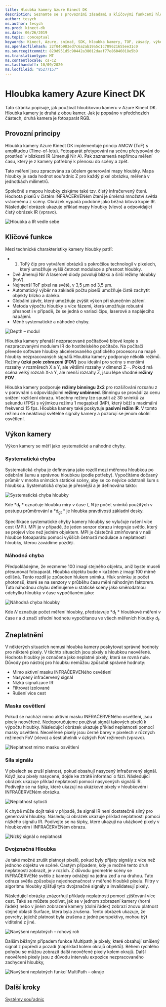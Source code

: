 ```yaml
---
title: Hloubka kamery Azure Kinect DK
description: Seznamte se s provozními zásadami a klíčovými funkcemi hloubkové kamery ve službě Azure Kinect DK.
author: tesych
ms.author: tesych
ms.prod: kinect-dk
ms.date: 06/26/2019
ms.topic: conceptual
keywords: Kinect, Azure, snímač, SDK, hloubka kamery, TOF, zásady, výkon, neplatnost
ms.openlocfilehash: 22f04b983ed7c6a2ab19a5c1c709621655ee31c0
ms.sourcegitcommit: 829d951d5c90442a38012daaf77e86046018e5b9
ms.translationtype: MT
ms.contentlocale: cs-CZ
ms.lasthandoff: 10/09/2020
ms.locfileid: "85277157"
---
```

# <a name="azure-kinect-dk-depth-camera"></a>Hloubka kamery Azure Kinect DK

Tato stránka popisuje, jak používat hloubkovou kameru v Azure Kinect DK. Hloubka kamery je druhá z obou kamer. Jak je popsáno v předchozích částech, druhá kamera je fotoaparát RGB.  

## <a name="operating-principles"></a>Provozní principy

Hloubka kamery Azure Kinect DK implementuje princip AMCW (ToF) s amplitudou (Time-of-letu). Fotoaparát přetypování na scénu přetypování do prostředí v blízkosti IR (Jmenuji Nir A). Pak zaznamená nepřímou měření času, který je z kamery potřebný k přenosu do scény a zpět.

Tato měření jsou zpracována za účelem generování mapy hloubky. Mapa hloubky je sada hodnot souřadnic Z pro každý pixel obrázku, měřená v jednotkách milimetrů.

Společně s mapou hloubky získáme také tzv. čistý infračervený čtení. Hodnota pixelů v čistém INFRAČERVENém čtení je úměrná množství světla vrácenému z scény. Obrázek vypadá podobně jako běžná bitová kopie IR. Následující obrázek ukazuje příklad mapy hloubky (vlevo) a odpovídající čistý obrázek IR (vpravo).

![Hloubka a IR vedle sebe](./media/concepts/depth-camera-depth-ir.png)

## <a name="key-features"></a>Klíčové funkce

Mezi technické charakteristiky kamery hloubky patří:

- 1. ToFý čip pro vytváření obrázků s pokročilou technologií v pixelech, který umožňuje vyšší četnost modulace a přesnost hloubky.
- Dvě Jmenuji Nir A laserové diody povolují blízko a širší režimy hloubky (FoV).
- Nejmenší ToF pixel na světě, v 3,5 μm od 3,5 μm.
- Automatický výběr na základě počtu pixelů umožňuje čistě zachytit objekty blízko a daleko.
- Globální závěr, který umožňuje zvýšit výkon při slunečním záření.
- Metoda výpočtu hloubky s více fázemi, která umožňuje robustní přesnost i v případě, že se jedná o variaci čipu, laserové a napájecího napájení.
- Méně systematické a náhodné chyby.

![Depth – modul](./media/concepts/depth-camera-depth-module.jpg)

Hloubka kamery přenáší nezpracované počítačové bitové kopie s nezpracovanými modulem IR do hostitelského počítače. Na počítači převede software hloubky akcelerovaného grafického procesoru na mapě hloubky nezpracovaných signálů.Hloubka kamery podporuje několik režimů. Režimy **úzká pole zobrazení (FOV)** jsou ideální pro scény s menšími rozsahy v rozměrech X a Y, ale většími rozsahy v dimenzi Z--. Pokud má scéna velký rozsah X-a Y, ale menší rozsahy Z, jsou lépe vhodné **režimy FOV** .

Hloubka kamery podporuje **režimy binningu 2x2** pro rozšiřování rozsahu z v porovnání s odpovídajícími **režimy unbinned**. Binningu se provádí za cenu snížení rozlišení obrazu. Všechny režimy lze spustit až 30 snímků za sekundu (FPS) s výjimkou režimu 1 megapixel (MP), který běží s maximální frekvencí 15 fps. Hloubka kamery také poskytuje **pasivní režim IR**. V tomto režimu se neaktivují světelné signály kamery a pozorují se jenom okolní osvětlení.

## <a name="camera-performance"></a>Výkon kamery

Výkon kamery se měří jako systematické a náhodné chyby.

### <a name="systematic-error"></a>Systematická chyba

Systematická chyba je definována jako rozdíl mezi měřenou hloubkou po odebrání šumu a správnou hloubkou (podle potřeby). Vypočítáme dočasný průměr v mnoha snímcích statické scény, aby se co nejvíce odstranil šum s hloubkou. Systematická chyba je přesnější a je definována takto:

![Systematická chyba hloubky](./media/concepts/depth-camera-systematic-error.png)

Kde *d<sub>t</sub> * označuje hloubku míry v čase *t*, *N* je počet snímků použitých v postupu průměrování a *d<sub>gt</sub> * je hloubka pravdivosti základní desky.

Specifikace systematické chyby kamery hloubky se vylučuje rušení více cest (MPI). MPI je v případě, že jeden senzor obrazu integruje světlo, který se projeví více než jedním objektem. MPI je částečně zmírňovaná v naší hloubce fotoaparátu pomocí vyšších četností modulace a neplatnosti hloubky, kterou zavádíme později.

### <a name="random-error"></a>Náhodná chyba

Předpokládejme, že vezmeme 100 imagí stejného objektu, aniž byste museli přesunovat fotoaparát. Hloubka objektu bude v každém z imagí 100 mírně odlišná. Tento rozdíl je způsoben hlukem snímku. Hluk snímku je počet photonsů, které se na senzory v průběhu času mění náhodným faktorem. Tuto náhodnou chybu definujeme u statické scény jako směrodatnou odchylku hloubky v čase vypočítaném jako:

![Náhodná chyba hloubky](./media/concepts/depth-camera-random-error.png)

Kde *N* označuje počet měření hloubky, představuje *d<sub>t</sub> * hloubkové měření v čase *t* a *d* značí střední hodnotu vypočítanou ve všech měřeních hloubky *d<sub>t</sub>*.

## <a name="invalidation"></a>Zneplatnění

V některých situacích nemusí hloubka kamery poskytovat správné hodnoty pro některé pixely. V těchto situacích jsou pixely s hloubkou neověřené. Hodnota hloubky je označena jako neplatné pixely, která se rovná nule. Důvody pro nástroj pro hloubku nemůžou způsobit správné hodnoty:

- Mimo aktivní masku INFRAČERVENého osvětlení
- Nasycený infračervený signál
- Nízká signalizace IR
- Filtrovat izolované
- Rušení více cest

### <a name="illumination-mask"></a>Maska osvětlení

Pokud se nachází mimo aktivní masku INFRAČERVENého osvětlení, jsou pixely neověřené. Nedoporučujeme používat signál takových pixelů k výpočtu hloubky. Následující obrázek ukazuje příklad neplatnosti pomocí masky osvětlení. Neověřené pixely jsou černé barvy v pixelech v různých režimech FoV (vlevo) a šestiúhelník v úzkých FoV režimech (vpravo).

![Neplatnost mimo masku osvětlení](./media/concepts/depth-camera-invalidation-illumination-mask.png)

### <a name="signal-strength"></a>Síla signálu

V pixelech se zruší platnost, pokud obsahují nasycený infračervený signál. Když jsou pixely nasycené, dojde ke ztrátě informací o fázi. Následující obrázek ukazuje příklad neplatnosti pomocí nasycených signálů IR. Podívejte se na šipky, které ukazují na ukázkové pixely v hloubkovém i INFRAČERVENém obrázku.

![Neplatnost sytosti](./media/concepts/depth-camera-invalidation-saturation.png)

K chybě může dojít také v případě, že signál IR není dostatečně silný pro generování hloubky. Následující obrázek ukazuje příklad neplatnosti pomocí nízkého signálu IR. Podívejte se na šipky, které ukazují na ukázkové pixely v hloubkovém i INFRAČERVENém obrazu.

![Nízký signál o neplatnosti](./media/concepts/depth-camera-invalidation-low-signal.png)

### <a name="ambiguous-depth"></a>Dvojznačná Hloubka

Je také možné zrušit platnost pixelů, pokud byly přijaty signály z více než jednoho objektu ve scéně. Častým případem, kdy je možné tento druh neplatnosti zobrazit, je v rozích.  Z důvodu geometrie scény se INFRAČERVENé světlo z kamery odrážejí na jednu zeď a na druhou. Tato odraza světla způsobuje nejednoznačnost v měřené hloubkě pixelu. Filtry v algoritmu hloubky zjišťují tyto dvojznačné signály a invalidateují pixely.

Následující obrázky znázorňují příklady neplatnosti pomocí zjišťování více cest. Také se můžete podívat, jak se v jednom zobrazení kamery (horní řádek) nebo v jiném zobrazení kamery (dolní řádek) zobrazí znovu platnost stejné oblasti Surface, která byla zrušena. Tento obrázek ukazuje, že povrchy, jejichž platnost byla zrušena z jedné perspektivy, mohou být viditelné z jiné.

![Navýšení neplatných – rohový roh](./media/concepts/depth-camera-invalidation-multipath.png)

Dalším běžným případem funkce Multipath je pixely, které obsahují smíšený signál z popředí a pozadí (například kolem okrajů objektů). Během rychlého pohybu se můžou zobrazit další neověřené pixely kolem okrajů. Další neověřené pixely jsou z důvodu intervalu expozice nezpracovaného zachycení hloubky,

![Navýšení neplatných funkcí MultiPath – okraje](./media/concepts/depth-camera-invalidation-edge.png)

## <a name="next-steps"></a>Další kroky

[Systémy souřadnic](coordinate-systems.md)
